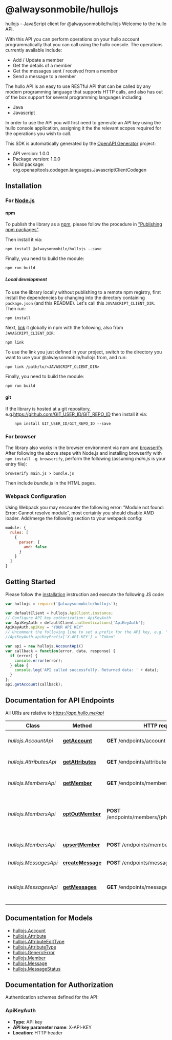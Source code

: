 # @alwaysonmobile/hullojs

hullojs - JavaScript client for @alwaysonmobile/hullojs
Welcome to the hullo API.  

With this API you can perform operations on your hullo account programmatically that you can call using the hullo
console. The operations currently available include:  

* Add / Update a member
* Get the details of a member
* Get the messages sent / received from a member
* Send a message to a member

The hullo API is an easy to use RESTful API that can be called by any modern programming language that 
supports HTTP calls, and also has out of the box support for several programming languages including:  
* Java
* Javascript  

In order to use the API you will first need to generate an API key using the hullo console application, assigning
it the the relevant scopes required for the operations you wish to call.

This SDK is automatically generated by the [OpenAPI Generator](https://openapi-generator.tech) project:

- API version: 1.0.0
- Package version: 1.0.0
- Build package: org.openapitools.codegen.languages.JavascriptClientCodegen

## Installation

### For [Node.js](https://nodejs.org/)

#### npm

To publish the library as a [npm](https://www.npmjs.com/), please follow the procedure in ["Publishing npm packages"](https://docs.npmjs.com/getting-started/publishing-npm-packages).

Then install it via:

```shell
npm install @alwaysonmobile/hullojs --save
```

Finally, you need to build the module:

```shell
npm run build
```

##### Local development

To use the library locally without publishing to a remote npm registry, first install the dependencies by changing into the directory containing `package.json` (and this README). Let's call this `JAVASCRIPT_CLIENT_DIR`. Then run:

```shell
npm install
```

Next, [link](https://docs.npmjs.com/cli/link) it globally in npm with the following, also from `JAVASCRIPT_CLIENT_DIR`:

```shell
npm link
```

To use the link you just defined in your project, switch to the directory you want to use your @alwaysonmobile/hullojs from, and run:

```shell
npm link /path/to/<JAVASCRIPT_CLIENT_DIR>
```

Finally, you need to build the module:

```shell
npm run build
```

#### git

If the library is hosted at a git repository, e.g.https://github.com/GIT_USER_ID/GIT_REPO_ID
then install it via:

```shell
    npm install GIT_USER_ID/GIT_REPO_ID --save
```

### For browser

The library also works in the browser environment via npm and [browserify](http://browserify.org/). After following
the above steps with Node.js and installing browserify with `npm install -g browserify`,
perform the following (assuming *main.js* is your entry file):

```shell
browserify main.js > bundle.js
```

Then include *bundle.js* in the HTML pages.

### Webpack Configuration

Using Webpack you may encounter the following error: "Module not found: Error:
Cannot resolve module", most certainly you should disable AMD loader. Add/merge
the following section to your webpack config:

```javascript
module: {
  rules: [
    {
      parser: {
        amd: false
      }
    }
  ]
}
```

## Getting Started

Please follow the [installation](#installation) instruction and execute the following JS code:

```javascript
var hullojs = require('@alwaysonmobile/hullojs');

var defaultClient = hullojs.ApiClient.instance;
// Configure API key authorization: ApiKeyAuth
var ApiKeyAuth = defaultClient.authentications['ApiKeyAuth'];
ApiKeyAuth.apiKey = "YOUR API KEY"
// Uncomment the following line to set a prefix for the API key, e.g. "Token" (defaults to null)
//ApiKeyAuth.apiKeyPrefix['X-API-KEY'] = "Token"

var api = new hullojs.AccountApi()
var callback = function(error, data, response) {
  if (error) {
    console.error(error);
  } else {
    console.log('API called successfully. Returned data: ' + data);
  }
};
api.getAccount(callback);

```

## Documentation for API Endpoints

All URIs are relative to *https://app.hullo.me/api*

Class | Method | HTTP request | Description
------------ | ------------- | ------------- | -------------
*hullojs.AccountApi* | [**getAccount**](docs/AccountApi.md#getAccount) | **GET** /endpoints/account | Get details about the account
*hullojs.AttributesApi* | [**getAttributes**](docs/AttributesApi.md#getAttributes) | **GET** /endpoints/attributes | Gets the list of attributes
*hullojs.MembersApi* | [**getMember**](docs/MembersApi.md#getMember) | **GET** /endpoints/members/{phoneNumber} | Gets the details for a member
*hullojs.MembersApi* | [**optOutMember**](docs/MembersApi.md#optOutMember) | **POST** /endpoints/members/{phoneNumber}/optout | Opts the member out from the hullo member store
*hullojs.MembersApi* | [**upsertMember**](docs/MembersApi.md#upsertMember) | **POST** /endpoints/members | Adds or updates a member
*hullojs.MessagesApi* | [**createMessage**](docs/MessagesApi.md#createMessage) | **POST** /endpoints/messages | Send a message
*hullojs.MessagesApi* | [**getMessages**](docs/MessagesApi.md#getMessages) | **GET** /endpoints/messages/{phoneNumber} | Gets the messages for a specific subscriber


## Documentation for Models

 - [hullojs.Account](docs/Account.md)
 - [hullojs.Attribute](docs/Attribute.md)
 - [hullojs.AttributeEditType](docs/AttributeEditType.md)
 - [hullojs.AttributeType](docs/AttributeType.md)
 - [hullojs.GenericError](docs/GenericError.md)
 - [hullojs.Member](docs/Member.md)
 - [hullojs.Message](docs/Message.md)
 - [hullojs.MessageStatus](docs/MessageStatus.md)


## Documentation for Authorization


Authentication schemes defined for the API:
### ApiKeyAuth


- **Type**: API key
- **API key parameter name**: X-API-KEY
- **Location**: HTTP header

